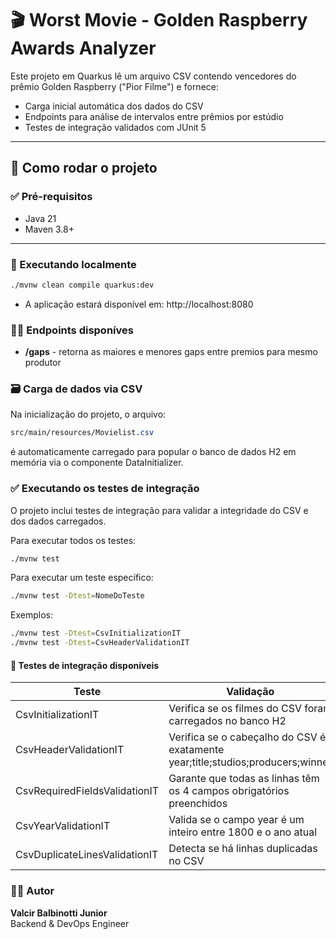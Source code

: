 # 🎬 Worst Movie - Golden Raspberry Awards Analyzer

Este projeto em Quarkus lê um arquivo CSV contendo vencedores do prêmio Golden Raspberry ("Pior Filme") e fornece:

- Carga inicial automática dos dados do CSV
- Endpoints para análise de intervalos entre prêmios por estúdio
- Testes de integração validados com JUnit 5

---

## 🚀 Como rodar o projeto

### ✅ Pré-requisitos

- Java 21 
- Maven 3.8+

---

### 🧪 Executando localmente

```bash
./mvnw clean compile quarkus:dev
```
- A aplicação estará disponível em: http://localhost:8080

### 👨‍💻 Endpoints disponíves
- <b>/gaps</b> - retorna as maiores e menores gaps entre premios para mesmo produtor 

### 🗃️ Carga de dados via CSV
Na inicialização do projeto, o arquivo:
```css
src/main/resources/Movielist.csv
```
é automaticamente carregado para popular o banco de dados H2 em memória via o componente DataInitializer.

### ✅ Executando os testes de integração

O projeto inclui testes de integração para validar a integridade do CSV e dos dados carregados.

Para executar todos os testes:
```bash
./mvnw test
```

Para executar um teste específico:
```bash
./mvnw test -Dtest=NomeDoTeste
```
Exemplos:

```bash
./mvnw test -Dtest=CsvInitializationIT
./mvnw test -Dtest=CsvHeaderValidationIT
```
#### 🧪 Testes de integração disponíveis
|Teste|Validação|
|-------------|------------|
|CsvInitializationIT|Verifica se os filmes do CSV foram carregados no banco H2|
|CsvHeaderValidationIT|Verifica se o cabeçalho do CSV é exatamente year;title;studios;producers;winner|
|CsvRequiredFieldsValidationIT|Garante que todas as linhas têm os 4 campos obrigatórios preenchidos|
|CsvYearValidationIT|Valida se o campo year é um inteiro entre 1800 e o ano atual|
|CsvDuplicateLinesValidationIT|Detecta se há linhas duplicadas no CSV|
	
### 🧑‍💻 Autor
<b>Valcir Balbinotti Junior<br></b>
Backend & DevOps Engineer